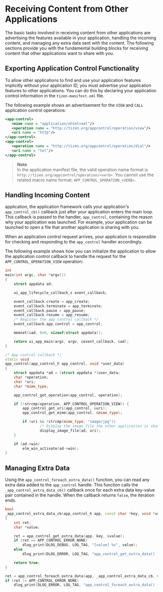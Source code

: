 
# Receiving Content from Other Applications

The basic tasks involved in receiving content from other applications
are advertising the features available in your application, handling the
incoming content, and managing any extra data sent with the content. The
following sections provide you with the fundamental building blocks for
receiving content that other applications want to share with you.

## Exporting Application Control Functionality

To allow other applications to find and use your application features
implicitly without your application ID, you must advertise your
application features to other applications. You can do this by declaring
your application control information in the `tizen-manifest.xml` file.

The following example shows an advertisement for the `VIEW` and `CALL`
application control operations:

```xml
<app-control>
   <mime name = "application/xhtml+xml"/>
   <operation name = "http://tizen.org/appcontrol/operation/view"/>
   <uri name = "http"/>
</app-control>
<app-control>
   <operation name = "http://tizen.org/appcontrol/operation/dial"/>
   <uri name = "tel"/>
</app-control>
```

> **Note**  
> In the application manifest file, the valid operation name
format is `http://tizen.org/appcontrol/operation/<verb>`. You cannot use the related macro name format: `APP_CONTROL_OPERATION_<VERB>`.



## Handling Incoming Content

application, the application framework calls your application's
`app_control_cb()` callback just after your application enters the main
loop. This callback is passed to the handler, `app_control`, containing
the reason why your application was launched. For example, your
application can be launched to open a file that another application is
sharing with you.

When an application control request arrives, your application is
responsible for checking and responding to the `app_control` handler
accordingly.

The following example shows how you can initialize the application to
allow the application control callback to handle the request for the
`APP_CONTROL_OPERATION_VIEW` operation:

```c++
int
main(int argc, char *argv[])
{
    struct appdata ad;

    ui_app_lifecycle_callback_s event_callback;

    event_callback.create = app_create;
    event_callback.terminate = app_terminate;
    event_callback.pause = app_pause;
    event_callback.resume = app_resume;
    /* Register the app control callback */
    event_callback.app_control = app_control;

    memset(&ad, 0x0, sizeof(struct appdata));

    return ui_app_main(argc, argv, &event_callback, &ad);
}

/* App control callback */
static void
app_control(app_control_h app_control, void *user_data)
{
    struct appdata *ad = (struct appdata *)user_data;
    char *operation;
    char *uri;
    char *mime_type;

    app_control_get_operation(app_control, operation);

    if (!strcmp(operation, APP_CONTROL_OPERATION_VIEW)) {
        app_control_get_uri(app_control, &uri);
        app_control_get_mime(app_control, &mime_type);

        if (uri && !strcmp(mime_type, "image/jpg"))
                /* Display the image file the other application is sharing with you */
                display_image_file(ad, uri);
    }

    if (ad->win)
        elm_win_activate(ad->win);
}
```

## Managing Extra Data

Using the `app_control_foreach_extra_data()` function, you can read any
extra data added to the `app_control` handle. This function calls the
`_app_control_extra_data_cb()` callback once for each extra data
key-value pair contained in the handle. When the callback returns
`false`, the iteration ends.

```c++
bool
_app_control_extra_data_cb(app_control_h app, const char *key, void *user_data)
{
    int ret;
    char *value;

    ret = app_control_get_extra_data(app, key, &value);
    if (ret == APP_CONTROL_ERROR_NONE)
        dlog_print(DLOG_DEBUG, LOG_TAG, "[value] %s", value);
    else
        dlog_print(DLOG_ERROR, LOG_TAG, "app_control_get_extra_data() failed. err = %d", ret);

    return true;
}

ret = app_control_foreach_extra_data(app, _app_control_extra_data_cb, 0);
if (ret != APP_CONTROL_ERROR_NONE)
    dlog_print(DLOG_ERROR, LOG_TAG, "app_control_foreach_extra_data() failed. err = %d", ret);
```
